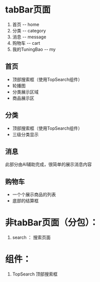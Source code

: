 # tabBar页面

1. 首页 -- home
2. 分类 -- category
3. 消息 -- message
4. 购物车 -- cart
5. 我的TuningBao -- my



## 首页

- 顶部搜索框（使用TopSearch组件）
- 轮播图
- 分类展示区域
- 商品展示区



## 分类

- 顶部搜索框（使用TopSearch组件）
- 三级分类显示


## 消息

此部分由AI辅助完成，很简单的展示消息内容

## 购物车

 - 一个个展示商品的列表
 - 底部的结算框



# 非tabBar页面（分包）：

1. search ： 搜索页面



# 组件：

1. TopSearch 顶部搜索框

